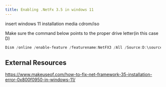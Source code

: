 ```yaml
---
title: Enabling .NetFx 3.5 in windows 11
---
```


insert windows 11 installation media cdrom/iso

Make sure the command below points to the proper drive letter(in this case D)

```powershell
Dism /online /enable-feature /featurename:NetFX3 /All /Source:D:\sources\sxs /LimitAccess
```

## External Resources

https://www.makeuseof.com/how-to-fix-net-framework-35-installation-error-0x800f0950-in-windows-11/